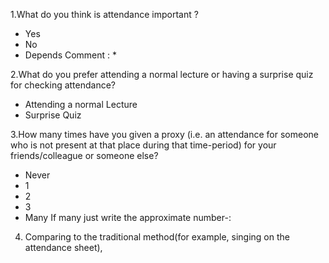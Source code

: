 
1.What do you think is attendance important ?
- Yes
- No
- Depends
 Comment : *

2.What do you prefer attending a normal lecture or having a surprise quiz for checking attendance?
-  Attending a normal Lecture
-  Surprise Quiz

3.How many times have you given a proxy (i.e. an attendance for someone who is not present at that place during that time-period) for your friends/colleague or someone else?
- Never
- 1
- 2
- 3
- Many
 If many just write the approximate number-:

4. Comparing to the traditional method(for example, singing on the attendance sheet), 
